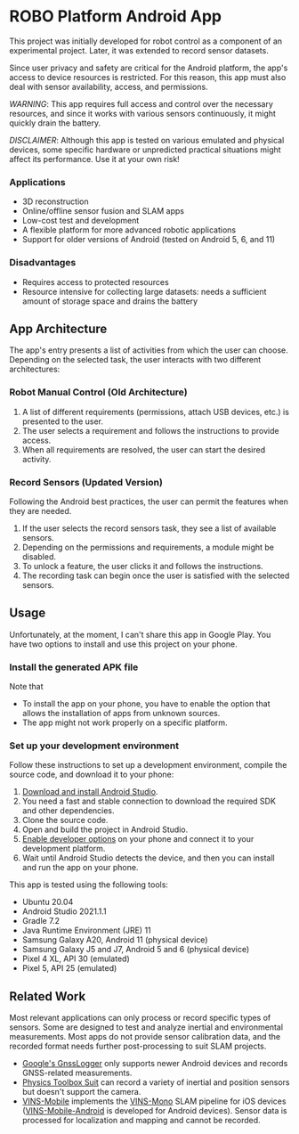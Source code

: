 # ROBO Platform Android App

This project was initially developed for robot control as a component of an experimental project. 
Later, it was extended to record sensor datasets.

Since user privacy and safety are critical for the Android platform, 
the app's access to device resources is restricted. 
For this reason, this app must also deal with sensor availability, access, and permissions.

*WARNING*:
This app requires full access and control over the necessary resources,
and since it works with various sensors continuously, it might quickly drain the battery.

*DISCLAIMER*:
Although this app is tested on various emulated and physical devices,
some specific hardware or unpredicted practical situations might affect its performance. Use it at your own risk!

### Applications

- 3D reconstruction
- Online/offline sensor fusion and SLAM apps
- Low-cost test and development
- A flexible platform for more advanced robotic applications
- Support for older versions of Android (tested on Android 5, 6, and 11)

### Disadvantages

- Requires access to protected resources
- Resource intensive for collecting large datasets: needs a sufficient amount of storage space and drains the battery

## App Architecture

The app's entry presents a list of activities from which the user can choose. 
Depending on the selected task, the user interacts with two different architectures:

### Robot Manual Control (Old Architecture)

1. A list of different requirements (permissions, attach USB devices, etc.) is presented to the user.
2. The user selects a requirement and follows the instructions to provide access.
3. When all requirements are resolved, the user can start the desired activity.

### Record Sensors (Updated Version)

Following the Android best practices, the user can permit the features when they are needed.

1. If the user selects the record sensors task, they see a list of available sensors.
2. Depending on the permissions and requirements, a module might be disabled.
3. To unlock a feature, the user clicks it and follows the instructions.
4. The recording task can begin once the user is satisfied with the selected sensors.

<!-- ## Data Formats -->

## Usage

Unfortunately, at the moment, I can't share this app in Google Play. You have two options to install and use this project on your phone.

### Install the generated APK file

Note that

- To install the app on your phone, you have to enable the option that allows the installation of apps from unknown sources.
- The app might not work properly on a specific platform.

### Set up your development environment

Follow these instructions to set up a development environment, compile the source code, and download it to your phone:

1. [Download and install Android Studio](https://developer.android.com/studio/install).
2. You need a fast and stable connection to download the required SDK and other dependencies.
3. Clone the source code.
4. Open and build the project in Android Studio.
5. [Enable developer options](https://developer.android.com/studio/debug/dev-options) on your phone and connect it to your development platform.
6. Wait until Android Studio detects the device, and then you can install and run the app on your phone.

This app is tested using the following tools:

- Ubuntu 20.04
- Android Studio 2021.1.1
- Gradle 7.2
- Java Runtime Environment (JRE) 11
- Samsung Galaxy A20, Android 11 (physical device)
- Samsung Galaxy J5 and J7, Android 5 and 6 (physical device)
- Pixel 4 XL, API 30 (emulated)
- Pixel 5, API 25 (emulated)

## Related Work

Most relevant applications can only process or record specific types of sensors. 
Some are designed to test and analyze inertial and environmental measurements. 
Most apps do not provide sensor calibration data, and the recorded format needs further post-processing to suit SLAM projects.

- [Google's GnssLogger](https://github.com/google/gps-measurement-tools) 
only supports newer Android devices and records GNSS-related measurements.
- [Physics Toolbox Suit](https://play.google.com/store/apps/details?id=com.chrystianvieyra.physicstoolboxsuite&hl=en&gl=US)
can record a variety of inertial and position sensors but doesn't support the camera.
- [VINS-Mobile](https://github.com/HKUST-Aerial-Robotics/VINS-Mobile)
implements the [VINS-Mono](https://github.com/HKUST-Aerial-Robotics/VINS-Mono) SLAM pipeline for iOS devices
([VINS-Mobile-Android](https://github.com/jannismoeller/VINS-Mobile-Android) is developed for Android devices).
Sensor data is processed for localization and mapping and cannot be recorded.

<!-- ## References -->
